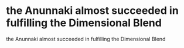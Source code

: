 # the Anunnaki almost succeeded in fulfilling the Dimensional Blend

the Anunnaki almost succeeded in fulfilling the Dimensional Blend